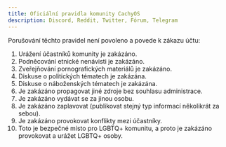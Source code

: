 ```yaml
---
title: Oficiální pravidla komunity CachyOS
description: Discord, Reddit, Twitter, Fórum, Telegram
---
```


Porušování těchto pravidel není povoleno a povede k zákazu účtu:

1. Urážení účastníků komunity je zakázáno.
2. Podněcování etnické nenávisti je zakázáno.
3. Zveřejňování pornografických materiálů je zakázáno.
4. Diskuse o politických tématech je zakázána.
5. Diskuse o náboženských tématech je zakázána.
6. Je zakázáno propagovat jiné zdroje bez souhlasu administrace.
7. Je zakázáno vydávat se za jinou osobu.
8. Je zakázáno zaplavovat (publikovat stejný typ informací několikrát za sebou).
9. Je zakázáno provokovat konflikty mezi účastníky.
10. Toto je bezpečné místo pro LGBTQ+ komunitu, a proto je zakázáno provokovat a urážet LGBTQ+ osoby.
